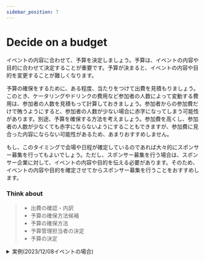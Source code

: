 ```yaml
---
sidebar_position: 7
---
```


# Decide on a budget

イベントの内容に合わせて、予算を決定しましょう。予算は、イベントの内容や目的に合わせて決定することが重要です。予算が決まると、イベントの内容や目的を変更することが難しくなります。

予算の確保をするために、ある程度、当たりをつけて出費を見積もりましょう。このとき、ケータリングやドリンクの費用など参加者の人数によって変動する費用は、参加者の人数を見積もって計算しておきましょう。参加者からの参加費だけで賄うようにすると、参加者の人数が少ない場合に赤字になってしまう可能性があります。別途、予算を確保する方法を考えましょう。参加費を高くし、参加者の人数が少なくても赤字にならないようにすることもできますが、参加費に見合った内容にならない可能性があるため、あまりおすすめしません。

もし、このタイミングで会場や日程が確定しているのであれば大々的にスポンサー募集を行ってもよいでしょう。ただし、スポンサー募集を行う場合は、スポンサー企業に対して、イベントの内容や目的を伝える必要があります。そのため、イベントの内容や目的を確定させてからスポンサー募集を行うことをおすすめします。

### Think about

> - 出費の確認・内訳
> - 予算の確保方法候補
> - 予算の確保方法
> - 予算管理担当者の決定
> - 予算の決定

<details>
  <summary>実例(2023/12/08イベントの場合)</summary>
  <div>
    ### 出費の確認・内訳

    - 会場費: 0円
    - 勉強会
      - 配信設備費: 42,752円
    - 懇親会
      - ケータリング費: 28,070円
      - ドリンク費: 2,655円
      - 手数料: 2,874円
      - その他: 2,000円
  
    合計: 78,351円

    ### 予算の確保方法候補

    - 四谷ラボのスポンサー企業からの支援
    - 懇親会参加者の参加費
    - 運営者の負担

    ### 予算の確保方法

    - 四谷ラボのスポンサー企業からの支援
    - 懇親会参加者の参加費
    
    の2つを組み合わせて予算を確保する。

    ### 予算管理担当者の決定

    運営協力者(四谷ラボ)を予算管理担当者とする。

    ### 予算の決定

    - 参加者の参加費: 一人あたり1,000円(合計25,000円)
    - スポンサー企業からの支援: 52,291円
  </div>
</details>
